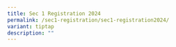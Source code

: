 ```yaml
---
title: Sec 1 Registration 2024
permalink: /sec1-registration/sec1-registration2024/
variant: tiptap
description: ""
---
```

